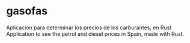 # gasofas
Aplicación para determinar los precios de los carburantes, en Rust
Application to see the petrol and diesel prices in Spain, made with Rust.

